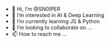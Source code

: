 - 👋 Hi, I’m @SN0IPER
- 👀 I’m interested in AI & Deep Learning
- 🌱 I’m currently learning JS & Python
- 💞️ I’m looking to collaborate on ...
- 📫 How to reach me ...

<!---
SN0IPER/SN0IPER is a ✨ special ✨ repository because its `README.md` (this file) appears on your GitHub profile.
You can click the Preview link to take a look at your changes.
--->
